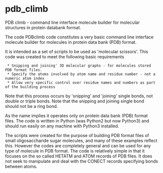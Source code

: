 # pdb_climb
PDB climb - command line interface molecule builder for molecular structures in protein databank format.

The code PDBclimb code constitutes a very basic command line interface molecule builder for molecules
in protein data bank (PDB) format.


It is intended as a set of scripts to be used as 'molecular scissors'. 
This code was created to meet the following basic requirements
	
	 * Snipping and joining' 3D molecular graphs - for molecules stored PDB format files.
	 * Specify the atoms involved by atom name and residue number - not a numeric atom index
	 * Allow very specific control over residue names and numbers as part of the building process

Note that this process occurs by 'snipping' and 'joining' single bonds, not double or triple bonds.
Note that the snipping and joining single bond should not be a ring bond. 

As the name implies it operates only on protein data bank (PDB) format files. The code is written 
in Python (was Python2 but now Python3) and should run easily on any machine with Python3 installed.


The scripts were created for the purpose of building PDB format files of small oligosaccharide 
sugar molecules, and many of these examples reflect this. However the codes are completely general 
and can be used for any type of molecule in PDB format. The code is relatively simple in that
it focuses on the so called HETATM and ATOM records of PDB files. It does not seek to manipulate 
and deal with the CONECT records specifying bonds between atoms. 

